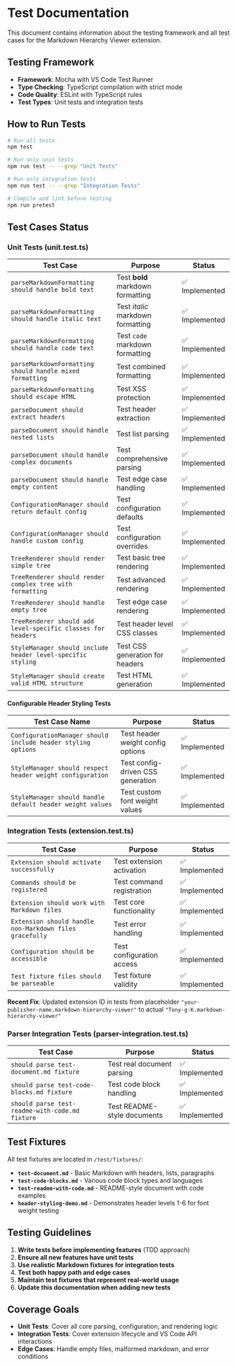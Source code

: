 # Test Documentation

This document contains information about the testing framework and all test cases for the Markdown Hierarchy Viewer extension.

## Testing Framework

- **Framework**: Mocha with VS Code Test Runner
- **Type Checking**: TypeScript compilation with strict mode
- **Code Quality**: ESLint with TypeScript rules
- **Test Types**: Unit tests and integration tests

## How to Run Tests

```bash
# Run all tests
npm test

# Run only unit tests
npm run test -- --grep "Unit Tests"

# Run only integration tests
npm run test -- --grep "Integration Tests"

# Compile and lint before testing
npm run pretest
```

## Test Cases Status

### Unit Tests (unit.test.ts)

| Test Case                                                    | Purpose                           | Status         |
| ------------------------------------------------------------ | --------------------------------- | -------------- |
| `parseMarkdownFormatting should handle bold text`            | Test **bold** markdown formatting | ✅ Implemented |
| `parseMarkdownFormatting should handle italic text`          | Test _italic_ markdown formatting | ✅ Implemented |
| `parseMarkdownFormatting should handle code text`            | Test `code` markdown formatting   | ✅ Implemented |
| `parseMarkdownFormatting should handle mixed formatting`     | Test combined formatting          | ✅ Implemented |
| `parseMarkdownFormatting should escape HTML`                 | Test XSS protection               | ✅ Implemented |
| `parseDocument should extract headers`                       | Test header extraction            | ✅ Implemented |
| `parseDocument should handle nested lists`                   | Test list parsing                 | ✅ Implemented |
| `parseDocument should handle complex documents`              | Test comprehensive parsing        | ✅ Implemented |
| `parseDocument should handle empty content`                  | Test edge case handling           | ✅ Implemented |
| `ConfigurationManager should return default config`          | Test configuration defaults       | ✅ Implemented |
| `ConfigurationManager should handle custom config`           | Test configuration overrides      | ✅ Implemented |
| `TreeRenderer should render simple tree`                     | Test basic tree rendering         | ✅ Implemented |
| `TreeRenderer should render complex tree with formatting`    | Test advanced rendering           | ✅ Implemented |
| `TreeRenderer should handle empty tree`                      | Test edge case rendering          | ✅ Implemented |
| `TreeRenderer should add level-specific classes for headers` | Test header level CSS classes     | ✅ Implemented |
| `StyleManager should include header level-specific styling`  | Test CSS generation for headers   | ✅ Implemented |
| `StyleManager should create valid HTML structure`            | Test HTML generation              | ✅ Implemented |

#### Configurable Header Styling Tests

| Test Case Name                                               | Purpose                           | Status         |
| ------------------------------------------------------------ | --------------------------------- | -------------- |
| `ConfigurationManager should include header styling options` | Test header weight config options | ✅ Implemented |
| `StyleManager should respect header weight configuration`    | Test config-driven CSS generation | ✅ Implemented |
| `StyleManager should handle default header weight values`    | Test custom font weight values    | ✅ Implemented |

### Integration Tests (extension.test.ts)

| Test Case                                               | Purpose                   | Status         |
| ------------------------------------------------------- | ------------------------- | -------------- |
| `Extension should activate successfully`                | Test extension activation | ✅ Implemented |
| `Commands should be registered`                         | Test command registration | ✅ Implemented |
| `Extension should work with Markdown files`             | Test core functionality   | ✅ Implemented |
| `Extension should handle non-Markdown files gracefully` | Test error handling       | ✅ Implemented |
| `Configuration should be accessible`                    | Test configuration access | ✅ Implemented |
| `Test fixture files should be parseable`                | Test fixture validity     | ✅ Implemented |

**Recent Fix**: Updated extension ID in tests from placeholder `"your-publisher-name.markdown-hierarchy-viewer"` to actual `"Tony-g-K.markdown-hierarchy-viewer"`

### Parser Integration Tests (parser-integration.test.ts)

| Test Case                                       | Purpose                     | Status         |
| ----------------------------------------------- | --------------------------- | -------------- |
| `should parse test-document.md fixture`         | Test real document parsing  | ✅ Implemented |
| `should parse test-code-blocks.md fixture`      | Test code block handling    | ✅ Implemented |
| `should parse test-readme-with-code.md fixture` | Test README-style documents | ✅ Implemented |

## Test Fixtures

All test fixtures are located in `/test/fixtures/`:

- **`test-document.md`** - Basic Markdown with headers, lists, paragraphs
- **`test-code-blocks.md`** - Various code block types and languages
- **`test-readme-with-code.md`** - README-style document with code examples
- **`header-styling-demo.md`** - Demonstrates header levels 1-6 for font weight testing

## Testing Guidelines

1. **Write tests before implementing features** (TDD approach)
2. **Ensure all new features have unit tests**
3. **Use realistic Markdown fixtures for integration tests**
4. **Test both happy path and edge cases**
5. **Maintain test fixtures that represent real-world usage**
6. **Update this documentation when adding new tests**

## Coverage Goals

- **Unit Tests**: Cover all core parsing, configuration, and rendering logic
- **Integration Tests**: Cover extension lifecycle and VS Code API interactions
- **Edge Cases**: Handle empty files, malformed markdown, and error conditions
